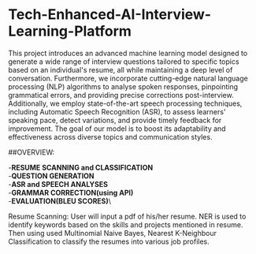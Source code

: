 # Tech-Enhanced-AI-Interview-Learning-Platform
This project introduces an advanced machine learning model designed to generate a wide range of interview questions tailored to specific topics based on an individual's resume, all while maintaining a deep level of conversation. Furthermore, we incorporate cutting-edge natural language processing (NLP) algorithms to analyse spoken responses, pinpointing grammatical errors, and providing precise corrections post-interview. Additionally, we employ state-of-the-art speech processing techniques, including Automatic Speech Recognition (ASR), to assess learners' speaking pace, detect variations, and provide timely feedback for improvement. The goal of our model is to boost its adaptability and effectiveness across diverse topics and communication styles.

##OVERVIEW:

-**RESUME SCANNING and CLASSIFICATION**\
-**QUESTION GENERATION**\
-**ASR and SPEECH ANALYSES**\
-**GRAMMAR CORRECTION(using API)**\
-**EVALUATION(BLEU SCORES)**\

Resume Scanning: User will input a pdf of his/her resume. NER is used to identify keywords based on the skills and projects mentioned in resume. Then using used Multinomial Naive Bayes, Nearest K-Neighbour Classification to classify the resumes into various job profiles.
